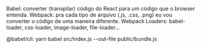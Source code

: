 Babel: converter (transpilar) código do React para um código que o browser entenda.
Webpack: pra cada tipo de arquivo (.js, .css, .png) eu vou converter o código de uma maneira diferente.
Webpack Loaders: babel-loader, css-loader, image-loader, file-loader...

@babel/cli: yarn babel src/index.js --out-file public/bundle.js
